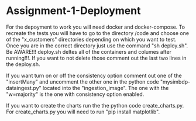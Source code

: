 # Assignment-1-Deployment

For the depoyment to work you will need docker and docker-compose. To recreate the tests you will have to go to the directory /code and choose one of the "x_customers" directories depending on which you want to test. Once you are in the correct directory just use the command "sh deploy.sh". Be AWARE!!! deploy.sh deltes all of the containers and columes after running!!!. If you want to not delete those comment out the last two lines in the deploy.sh.

If you want turn on or off the consistency option comment out one of the "insertMany" and uncomment the other one in the python code "mysimbdp-dataingest.py" located into the "ingestion_image". The one with the "w=majority" is the one with consistency option enabled.

If you want to create the charts run the the python code create_charts.py. For create_charts.py you will need to run "pip install matplotlib".  
